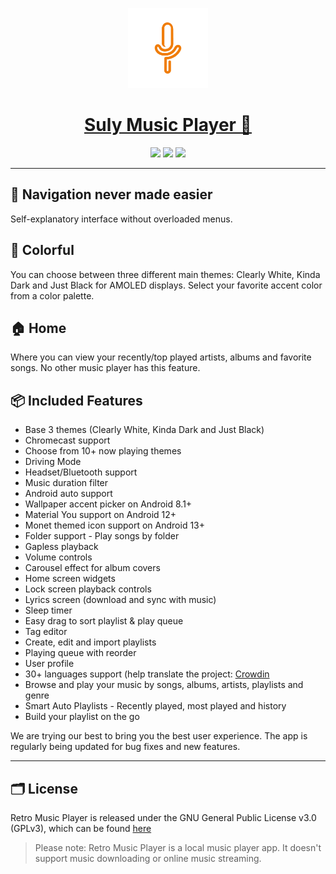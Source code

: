 <p align="center">
  <a href="#">
    <img src="app\src\main\ic_launcher-web.png" height="128">
    <h1 align="center">Suly Music Player 🎵</h1>
  </a>
</p>
<p align="center">
  <a href="https://github.com/RetroMusicPlayer/RetroMusicPlayer" style="text-decoration:none" area-label="Android">
    <img src="https://img.shields.io/badge/Platform-Android-green.svg">
  </a>
 
  <a href="https://github.com/RetroMusicPlayer/RetroMusicPlayer" style="text-decoration:none" area-label="Min API: 21">
    <img src="https://img.shields.io/badge/minSdkVersion-21-green.svg">
  </a>
  
  <a href="https://github.com/RetroMusicPlayer/RetroMusicPlayer/blob/master/LICENSE.md" style="text-decoration:none" area-label="License: GPL v3">
    <img src="https://img.shields.io/badge/License-GPL%20v3-blue.svg">
  </a>

</p>

---

## 🧭 Navigation never made easier

Self-explanatory interface without overloaded menus.

## 🎨 Colorful

You can choose between three different main themes: Clearly White, Kinda
Dark and Just Black for AMOLED displays. Select your favorite accent
color from a color palette.

## 🏠 Home

Where you can view your recently/top played artists, albums and
favorite songs. No other music player has this feature.

## 📦 Included Features

- Base 3 themes (Clearly White, Kinda Dark and Just Black)
- Chromecast support
- Choose from 10+ now playing themes
- Driving Mode
- Headset/Bluetooth support
- Music duration filter
- Android auto support
- Wallpaper accent picker on Android 8.1+
- Material You support on Android 12+
- Monet themed icon support on Android 13+
- Folder support - Play songs by folder
- Gapless playback
- Volume controls
- Carousel effect for album covers
- Home screen widgets
- Lock screen playback controls
- Lyrics screen (download and sync with music)
- Sleep timer
- Easy drag to sort playlist & play queue
- Tag editor
- Create, edit and import playlists
- Playing queue with reorder
- User profile
- 30+ languages support (help translate the project: [Crowdin](https://crowdin.com/project/retromusicplayer)
- Browse and play your music by songs, albums, artists, playlists and
  genre
- Smart Auto Playlists - Recently played, most played and history
- Build your playlist on the go

We are trying our best to bring you the best user experience. The app is regularly being updated for bug fixes and new features.

---

## 🗂️ License

Retro Music Player is released under the GNU General Public License v3.0
(GPLv3), which can be found [here](LICENSE.md)

> Please note: Retro Music Player is a local music player app. It
> doesn't support music downloading or online music streaming.
